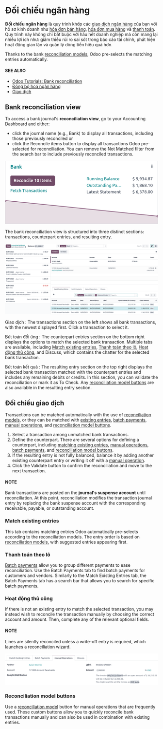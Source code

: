 # Đối chiếu ngân hàng

**Đối chiếu ngân hàng** là quy trình khớp các [giao dịch ngân hàng](transactions.md) của bạn với hồ sơ kinh doanh như [hóa đơn bán hàng](../customer_invoices.md), [hóa đơn mua hàng](../vendor_bills.md) và [thanh toán](../payments.md). Quy trình này không chỉ bắt buộc với hầu hết doanh nghiệp mà còn mang lại nhiều lợi ích như: giảm thiểu rủi ro sai sót trong báo cáo tài chính, phát hiện hoạt động gian lận và quản lý dòng tiền hiệu quả hơn.

Thanks to the bank [reconciliation models](reconciliation_models.md), Odoo pre-selects the
matching entries automatically.

#### SEE ALSO
- [Odoo Tutorials: Bank reconciliation](https://www.odoo.com/slides/slide/bank-reconciliation-2724)
- [Đồng bộ hoá ngân hàng](bank_synchronization.md)
- [Giao dịch](transactions.md)

## Bank reconciliation view

To access a bank journal's **reconciliation view**, go to your Accounting Dashboard and
either:

- click the journal name (e.g., Bank) to display all transactions, including those
  previously reconciled or
- click the Reconcile items button to display all transactions Odoo pre-selected for
  reconciliation. You can remove the Not Matched filter from the search bar to include
  previously reconciled transactions.

![Reaching the bank reconciliation tool from your accounting dashboard](../../../../.gitbook/assets/bank-card.png)

The bank reconciliation view is structured into three distinct sections: transactions, counterpart
entries, and resulting entry.

![The user interface of the reconciliation view of a bank journal.](../../../../.gitbook/assets/user-interface.png)

Giao dịch
: The transactions section on the left shows all bank transactions, with the newest displayed
  first. Click a transaction to select it.

Bút toán đối ứng
: The counterpart entries section on the bottom right displays the options to match the selected
  bank transaction. Multiple tabs are available, including
  [Match existing entries](#reconciliation-existing-entries), [Thanh toán theo lô](#reconciliation-batch-payments),
  [Hoạt động thủ công](#reconciliation-manual-operations), and Discuss, which contains the chatter for
  the selected bank transaction.

Bút toán kết quả
: The resulting entry section on the top right displays the selected bank transaction matched with
  the counterpart entries and includes any remaining debits or credits. In this section, you can
  validate the reconciliation or mark it as To Check. Any [reconciliation model
  buttons](#reconciliation-button) are also available in the resulting entry section.

## Đối chiếu giao dịch

Transactions can be matched automatically with the use of [reconciliation models](reconciliation_models.md), or they can be matched with [existing entries](#reconciliation-existing-entries), [batch payments](#reconciliation-batch-payments),
[manual operations](#reconciliation-manual-operations), and [reconciliation model buttons](#reconciliation-button).

1. Select a transaction among unmatched bank transactions.
2. Define the counterpart. There are several options for defining a counterpart, including
   [matching existing entries](#reconciliation-existing-entries), [manual operations](#reconciliation-manual-operations), [batch payments](#reconciliation-batch-payments), and
   [reconciliation model buttons](#reconciliation-button).
3. If the resulting entry is not fully balanced, balance it by adding another existing counterpart
   entry or writing it off with a [manual operation](#reconciliation-manual-operations).
4. Click the Validate button to confirm the reconciliation and move to the next
   transaction.

#### NOTE
Bank transactions are posted on the **journal's suspense account** until reconciliation. At this
point, reconciliation modifies the transaction journal entry by replacing the bank suspense
account with the corresponding receivable, payable, or outstanding account.

<a id="reconciliation-existing-entries"></a>

### Match existing entries

This tab contains matching entries Odoo automatically pre-selects according to the reconciliation
models. The entry order is based on [reconciliation models](reconciliation_models.md), with
suggested entries appearing first.

<a id="reconciliation-batch-payments"></a>

### Thanh toán theo lô

[Batch payments](payments/batch-payments) allow you to group different payments to ease
reconciliation. Use the Batch Payments tab to find batch payments for customers and
vendors. Similarly to the Match Existing Entries tab, the Batch Payments tab
has a search bar that allows you to search for specific batch payments.

<a id="reconciliation-manual-operations"></a>

### Hoạt động thủ công

If there is not an existing entry to match the selected transaction, you may instead wish to
reconcile the transaction manually by choosing the correct account and amount. Then, complete any
of the relevant optional fields.

#### NOTE
Lines are silently reconciled unless a write-off entry is required, which launches a
reconciliation wizard.

![Click on fully paid to manually set an invoice as entirely paid.](../../../../.gitbook/assets/fully-paid.png)

<a id="reconciliation-button"></a>

### Reconciliation model buttons

Use a [reconciliation model](reconciliation_models.md) button for manual operations that are
frequently used. These custom buttons allow you to quickly reconcile bank transactions manually and
can also be used in combination with existing entries.
